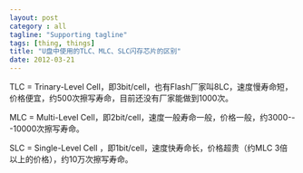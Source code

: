 ```yaml
---
layout: post
category : all
tagline: "Supporting tagline"
tags: [thing, things]
title: "U盘中使用的TLC、MLC、SLC闪存芯片的区别"
date: 2012-03-21
---
```

TLC = Trinary-Level Cell，即3bit/cell，也有Flash厂家叫8LC，速度慢寿命短，价格便宜，约500次擦写寿命，目前还没有厂家能做到1000次。

MLC = Multi-Level Cell，即2bit/cell，速度一般寿命一般，价格一般，约3000---10000次擦写寿命。

SLC = Single-Level Cell ，即1bit/cell，速度快寿命长，价格超贵（约MLC 3倍以上的价格），约10万次擦写寿命。
